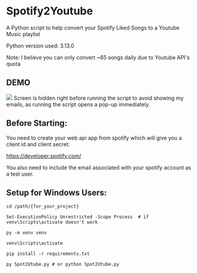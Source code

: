 # Spotify2Youtube

A Python script to help convert your Spotify Liked Songs to a Youtube Music playlist 

Python version used: 3.13.0

Note: I believe you can only convert ~65 songs daily due to Youtube API's quota 

## DEMO
<img src="it works.gif"/>
Screen is hidden right before running the script to avoid showing my emails, as running the script opens a pop-up immediately.

## Before Starting:
You need to create your web api app from spotify which will give you a client id and client secret. 

https://developer.spotify.com/

You also need to include the email associated with your spotify account as a test user.


## Setup for Windows Users:

```
cd /path/{for_your_project}

Set-ExecutionPolicy Unrestricted -Scope Process  # if venv\Scripts\activate doesn't work

py -m venv venv

venv\Scripts\activate

pip install -r requirements.txt

py Spot2Utube.py # or python Spot2Utube.py
```
